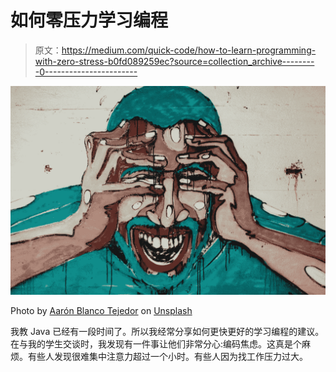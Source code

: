 # 如何零压力学习编程

> 原文：<https://medium.com/quick-code/how-to-learn-programming-with-zero-stress-b0fd089259ec?source=collection_archive---------0----------------------->

![](img/5938a1c9e93a3c0292047cd681e13c99.png)

Photo by [Aarón Blanco Tejedor](https://unsplash.com/@healing_photographer?utm_source=unsplash&utm_medium=referral&utm_content=creditCopyText) on [Unsplash](https://unsplash.com/?utm_source=unsplash&utm_medium=referral&utm_content=creditCopyText)

我教 Java 已经有一段时间了。所以我经常分享如何更快更好的学习编程的建议。在与我的学生交谈时，我发现有一件事让他们非常分心:编码焦虑。这真是个麻烦。有些人发现很难集中注意力超过一个小时。有些人因为找工作压力过大。